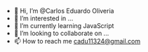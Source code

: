 - 👋 Hi, I’m @Carlos Eduardo Oliveria
- 👀 I’m interested in ...
- 🌱 I’m currently learning JavaScript
- 💞️ I’m looking to collaborate on ...
- 📫 How to reach me cadu11324@gmail.com

<!---
cadu1324/cadu1324 is a ✨ special ✨ repository because its `README.md` (this file) appears on your GitHub profile.
You can click the Preview link to take a look at your changes.
--->
